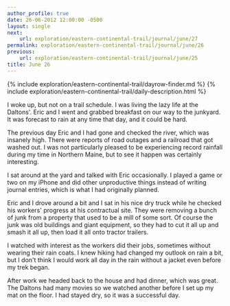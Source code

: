 ```yaml
---
author_profile: true
date: 26-06-2012 12:00:00 -0500
layout: single
next:
    url: exploration/eastern-continental-trail/journal/june/27
permalink: exploration/eastern-continental-trail/journal/june/26
previous:
    url: exploration/eastern-continental-trail/journal/june/25
title: June 26
---
```

{% include exploration/eastern-continental-trail/dayrow-finder.md %}
{% include exploration/eastern-continental-trail/daily-description.html %}

I woke up, but not on a trail schedule. I was living the lazy life at the Daltons'. Eric and I went and grabbed breakfast on our way to the junkyard. It was forecast to rain at any time that day, and it could be hard.

The previous day Eric and I had gone and checked the river, which was insanely high. There were reports of road outages and a railroad that got washed out. I was not particularly pleased to be experiencing record rainfall during my time in Northern Maine, but to see it happen was certainly interesting.

I sat around at the yard and talked with Eric occasionally. I played a game or two on my iPhone and did other unproductive things instead of writing journal entries, which is what I had originally planned.

Eric and I drove around a bit and I sat in his nice dry truck while he checked his workers' progress at his contractual site. They were removing a bunch of junk from a property that used to be a mill of some sort. Of course the junk was old buildings and giant equipment, so they had to cut it all up and smash it all up, then load it all onto tractor trailers.

I watched with interest as the workers did their jobs, sometimes without wearing their rain coats. I knew hiking had changed my outlook on rain a bit, but I don't think I would work all day in the rain without a jacket even before my trek began.

After work we headed back to the house and had dinner, which was great. The Daltons had many movies so we watched another before I set up my mat on the floor. I had stayed dry, so it was a successful day.